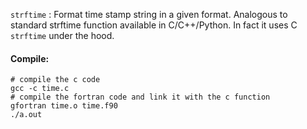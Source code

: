 `strftime` : Format time stamp string in a given format. Analogous to standard strftime function available in C/C++/Python. In fact it uses C `strftime` under the hood.  

#### Compile:
```
# compile the c code
gcc -c time.c
# compile the fortran code and link it with the c function
gfortran time.o time.f90 
./a.out
```